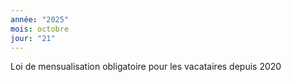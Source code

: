 ```yaml
---
année: "2025"
mois: octobre
jour: "21"
---
```

Loi de mensualisation obligatoire pour les vacataires depuis 2020


